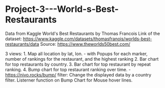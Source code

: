 # Project-3---World-s-Best-Restaurants

Data from Kaggle World's Best Restaurants by Thomas Francois
Link of the dataset: https://www.kaggle.com/datasets/thomasfranois/worlds-best-restaurants/data
Source: https://www.theworlds50best.com/

3 views:
    1. Map all location by lat, lon.
        - with Popups for each marker, number of rankings for the restaurant, and the highest ranking
    2. Bar chart for top restaurants by country.
    3. Bar chart for top restaurant by repeat ranking. 
    4. Bump chart for top restaurant ranking over time.
        - https://nivo.rocks/bump/
filter:
    Change the displayed data by a country filter.
    Listerner function on Bump Chart for Mouse hover lines. 
